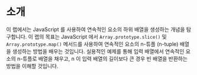 # 소개

이 랩에서는 JavaScript 를 사용하여 연속적인 요소의 하위 배열을 생성하는 개념을 탐구합니다. 이 랩의 목표는 JavaScript 에서 `Array.prototype.slice()` 및 `Array.prototype.map()` 메서드를 사용하여 연속적인 요소의 n-튜플 (n-tuple) 배열을 생성하는 방법을 배우는 것입니다. 실용적인 예제를 통해 입력 배열에서 연속적인 요소의 n-튜플로 배열을 채우고, n 이 입력 배열의 길이보다 큰 경우 빈 배열을 반환하는 방법을 이해할 것입니다.
